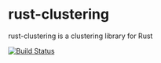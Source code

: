 # rust-clustering
rust-clustering is a clustering library for Rust

<a href="https://travis-ci.org/godtopus/rust-clustering"><img src="https://camo.githubusercontent.com/16cf57bf2dde29ae65f89f9cc949ff2bbe1310ef/68747470733a2f2f7472617669732d63692e6f72672f417468654d6174686d6f2f72757374792d6d616368696e652e7376673f6272616e63683d6d6173746572" alt="Build Status" data-canonical-src="https://travis-ci.org/godtopus/rust-clustering.svg?branch=master" style="max-width:100%;"></a>